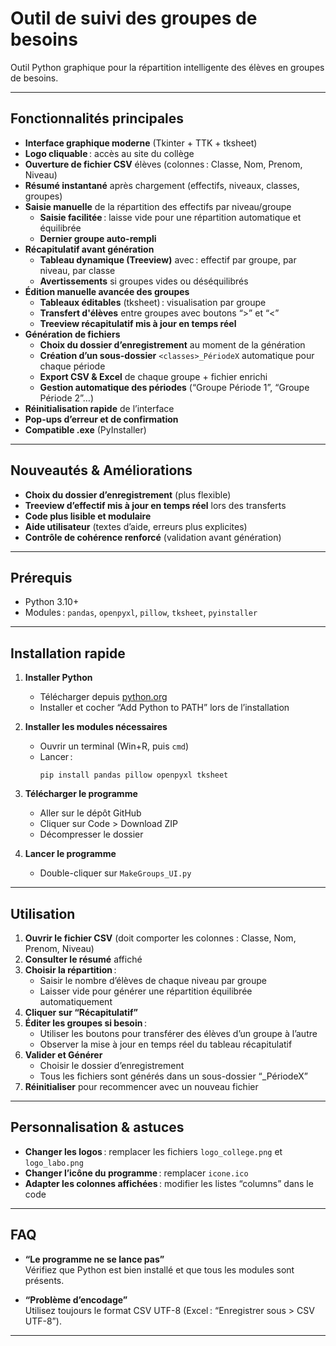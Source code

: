 # Outil de suivi des groupes de besoins

Outil Python graphique pour la répartition intelligente des élèves en groupes de besoins.

---

## Fonctionnalités principales

- **Interface graphique moderne** (Tkinter + TTK + tksheet)
- **Logo cliquable** : accès au site du collège
- **Ouverture de fichier CSV** élèves (colonnes : Classe, Nom, Prenom, Niveau)
- **Résumé instantané** après chargement (effectifs, niveaux, classes, groupes)
- **Saisie manuelle** de la répartition des effectifs par niveau/groupe
    - **Saisie facilitée** : laisse vide pour une répartition automatique et équilibrée
    - **Dernier groupe auto-rempli**
- **Récapitulatif avant génération**
    - **Tableau dynamique (Treeview)** avec : effectif par groupe, par niveau, par classe
    - **Avertissements** si groupes vides ou déséquilibrés
- **Édition manuelle avancée des groupes**
    - **Tableaux éditables** (tksheet) : visualisation par groupe
    - **Transfert d'élèves** entre groupes avec boutons “>” et “<”
    - **Treeview récapitulatif mis à jour en temps réel**
- **Génération de fichiers**
    - **Choix du dossier d’enregistrement** au moment de la génération
    - **Création d’un sous-dossier** `<classes>_PériodeX` automatique pour chaque période
    - **Export CSV & Excel** de chaque groupe + fichier enrichi
    - **Gestion automatique des périodes** (“Groupe Période 1”, “Groupe Période 2”…)
- **Réinitialisation rapide** de l’interface
- **Pop-ups d’erreur et de confirmation**  
- **Compatible .exe** (PyInstaller)

---

## Nouveautés & Améliorations

- **Choix du dossier d’enregistrement** (plus flexible)
- **Treeview d’effectif mis à jour en temps réel** lors des transferts
- **Code plus lisible et modulaire**
- **Aide utilisateur** (textes d’aide, erreurs plus explicites)
- **Contrôle de cohérence renforcé** (validation avant génération)

---

## Prérequis

- Python 3.10+  
- Modules : `pandas`, `openpyxl`, `pillow`, `tksheet`, `pyinstaller`

---

## Installation rapide

1. **Installer Python**  
    - Télécharger depuis [python.org](https://www.python.org/downloads/)  
    - Installer et cocher “Add Python to PATH” lors de l’installation

2. **Installer les modules nécessaires**  
    - Ouvrir un terminal (Win+R, puis `cmd`)  
    - Lancer :  
      ```
      pip install pandas pillow openpyxl tksheet
      ```

3. **Télécharger le programme**  
    - Aller sur le dépôt GitHub  
    - Cliquer sur Code > Download ZIP  
    - Décompresser le dossier

4. **Lancer le programme**  
    - Double-cliquer sur `MakeGroups_UI.py`

---

## Utilisation

1. **Ouvrir le fichier CSV** (doit comporter les colonnes : Classe, Nom, Prenom, Niveau)
2. **Consulter le résumé** affiché
3. **Choisir la répartition** :
    - Saisir le nombre d’élèves de chaque niveau par groupe
    - Laisser vide pour générer une répartition équilibrée automatiquement
4. **Cliquer sur “Récapitulatif”**
5. **Éditer les groupes si besoin** :
    - Utiliser les boutons pour transférer des élèves d’un groupe à l’autre
    - Observer la mise à jour en temps réel du tableau récapitulatif
6. **Valider et Générer**
    - Choisir le dossier d’enregistrement
    - Tous les fichiers sont générés dans un sous-dossier “<classes>_PériodeX”
7. **Réinitialiser** pour recommencer avec un nouveau fichier

---

## Personnalisation & astuces

- **Changer les logos** : remplacer les fichiers `logo_college.png` et `logo_labo.png`
- **Changer l’icône du programme** : remplacer `icone.ico`
- **Adapter les colonnes affichées** : modifier les listes “columns” dans le code

---

## FAQ

- **“Le programme ne se lance pas”**  
    Vérifiez que Python est bien installé et que tous les modules sont présents.

- **“Problème d’encodage”**  
    Utilisez toujours le format CSV UTF-8 (Excel : “Enregistrer sous > CSV UTF-8”).

---

